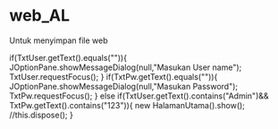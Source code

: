 # web_AL
Untuk menyimpan file web

if(TxtUser.getText().equals("")){
            JOptionPane.showMessageDialog(null,"Masukan User name");
            TxtUser.requestFocus();
        }
        if(TxtPw.getText().equals("")){
            JOptionPane.showMessageDialog(null,"Masukan Password");
            TxtPw.requestFocus();
        }
        else if(TxtUser.getText().contains("Admin")&& TxtPw.getText().contains("123")){
            new HalamanUtama().show();
            //this.dispose();
        }
        
